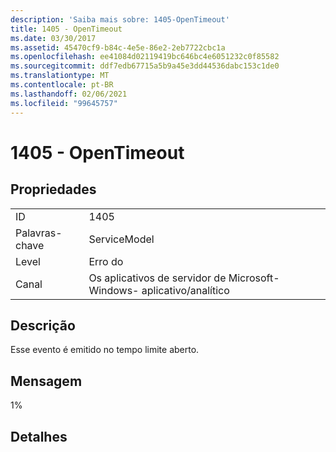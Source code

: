 ```yaml
---
description: 'Saiba mais sobre: 1405-OpenTimeout'
title: 1405 - OpenTimeout
ms.date: 03/30/2017
ms.assetid: 45470cf9-b84c-4e5e-86e2-2eb7722cbc1a
ms.openlocfilehash: ee41084d02119419bc646bc4e6051232c0f85582
ms.sourcegitcommit: ddf7edb67715a5b9a45e3dd44536dabc153c1de0
ms.translationtype: MT
ms.contentlocale: pt-BR
ms.lasthandoff: 02/06/2021
ms.locfileid: "99645757"
---
```

# <a name="1405---opentimeout"></a>1405 - OpenTimeout

## <a name="properties"></a>Propriedades  
  
|||  
|-|-|  
|ID|1405|  
|Palavras-chave|ServiceModel|  
|Level|Erro do|  
|Canal|Os aplicativos de servidor de Microsoft-Windows- aplicativo/analítico|  
  
## <a name="description"></a>Descrição  

 Esse evento é emitido no tempo limite aberto.  
  
## <a name="message"></a>Mensagem  

 1%  
  
## <a name="details"></a>Detalhes
